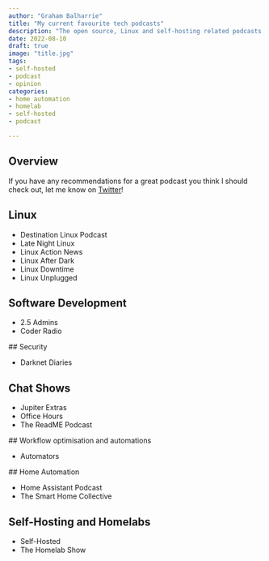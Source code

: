 ```yaml
---
author: "Graham Balharrie"
title: "My current favourite tech podcasts"
description: "The open source, Linux and self-hosting related podcasts I listen to in 2022"
date: 2022-08-10
draft: true
image: "title.jpg"
tags:
- self-hosted
- podcast
- opinion
categories:
- home automation
- homelab
- self-hosted
- podcast

---
```


## Overview

If you have any recommendations for a great podcast you think I should check out, let me know on [Twitter](https://twitter.com/harmlesssaucer)!

## Linux
- Destination Linux Podcast
- Late Night Linux
- Linux Action News
- Linux After Dark
- Linux Downtime
- Linux Unplugged

## Software Development
- 2.5 Admins
- Coder Radio

## Security
- Darknet Diaries

## Chat Shows
- Jupiter Extras
- Office Hours
- The ReadME Podcast

## Workflow optimisation and automations
- Automators

## Home Automation
- Home Assistant Podcast
- The Smart Home Collective

## Self-Hosting and Homelabs
- Self-Hosted
- The Homelab Show

